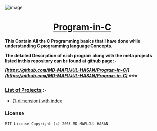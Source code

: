 
![image](https://user-images.githubusercontent.com/128472454/226607075-98e4c7be-263e-46ad-a7bc-1bfa8c3b0591.jpg)
<div Align="center"><h1> <a href="https://github.com/MD-MAFUJUL-HASAN/C Programming Language">Program-in-C</a></h1></div>
  
**This Contain All the C Programming basics that I have done while understanding C programming language Concepts.**

**The detailed Description of each program along with the meta projects listed in this repository can be found at github page :-**

**_[https://github.com/MD-MAFUJUL-HASAN/Program-in-C/](https://github.com/MD-MAFUJUL-HASAN/Program-in-C)_ ⭐⭐⭐**

### [List of Projects](https://github.com/MD-MAFUJUL-HASAN/Program-in-C) :-
* [(1-dimension) with index](https://github.com/MD-MAFUJUL-HASAN/Program-in-C/blob/add-code-of-conduct-1/(1-dimension)%20with%20index)

### License

    MIT License Copyright (c) 2023 MD MAFUJUL HASAN
